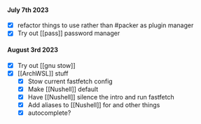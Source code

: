
#### July 7th 2023
- [x] refactor things to use  rather than #packer as plugin manager
- [x] Try out [[pass]] password manager
#### August 3rd 2023
- [x] Try out [[gnu stow]]
- [x] [[ArchWSL]] stuff
	- [x] Stow current fastfetch config
	- [x] Make [[Nushell]] default
	- [x] Have [[Nushell]] silence the intro and run fastfetch
	- [x] Add aliases to [[Nushell]] for  and other things
	- [x] autocomplete?